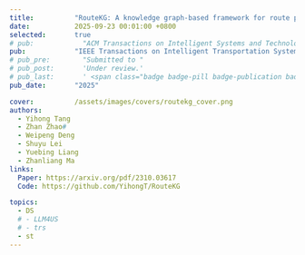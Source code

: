 ```yaml
---
title:          "RouteKG: A knowledge graph-based framework for route prediction on road networks"
date:           2025-09-23 00:01:00 +0800
selected:       true
# pub:            "ACM Transactions on Intelligent Systems and Technology"
pub:            "IEEE Transactions on Intelligent Transportation Systems"
# pub_pre:        "Submitted to "
# pub_post:       'Under review.'
# pub_last:       ' <span class="badge badge-pill badge-publication badge-success">Spotlight</span>'
pub_date:       "2025"

cover:          /assets/images/covers/routekg_cover.png
authors:
  - Yihong Tang
  - Zhan Zhao#
  - Weipeng Deng
  - Shuyu Lei
  - Yuebing Liang
  - Zhanliang Ma
links:
  Paper: https://arxiv.org/pdf/2310.03617
  Code: https://github.com/YihongT/RouteKG

topics:
  - DS
  # - LLM4US
  # - trs
  - st
---
```

